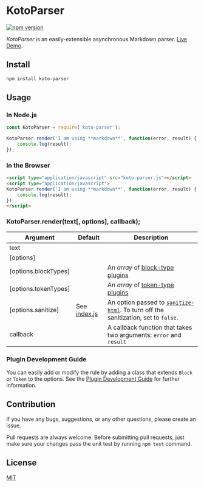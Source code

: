 # KotoParser

[![npm version](https://badge.fury.io/js/koto-parser.png)](https://badge.fury.io/js/koto-parser)

*KotoParser* is an easily-extensible asynchronous Markdown parser.
[Live Demo](https://hatamake.github.io/koto-parser/demo/).

## Install

```bash
npm install koto-parser
```

## Usage

### In Node.js

```javascript
const KotoParser = require('koto-parser');

KotoParser.render('I am using **markdown**', function(error, result) {
	console.log(result);
});
```

### In the Browser

```html
<script type="application/javascript" src="koto-parser.js"></script>
<script type="application/javascript">
KotoParser.render('I am using **markdown**', function(error, result) {
	console.log(result);
});
</script>
```

### KotoParser.render(text[, options], callback);

 Argument              | Default                           | Description
-----------------------|-----------------------------------|-------------
 text                  |                                   | 
 [options]             |                                   | 
 [options.blockTypes]  |                                   | An *array* of [block-type plugins](/docs/plugin.md#)
 [options.tokenTypes]  |                                   | An *array* of [token-type plugins](/docs/plugin.md#)
 [options.sanitize]    | See [index.js](/lib/index.js#L19) | An option passed to [`sanitize-html`](https://github.com/punkave/sanitize-html). To turn off the sanitization, set to `false`.
 callback              |                                   | A callback function that takes two arguments: `error` and `result`

### Plugin Development Guide

You can easily add or modify the rule by adding a class that extends `Block` or `Token` to the options.
See the [Plugin Development Guide](/doc/plugin.md) for further information.

## Contribution

If you have any bugs, suggestions, or any other questions, please create an issue.

Pull requests are always welcome. Before submitting pull requests, just make sure your changes pass the unit test by running `npm test` command.

## License

[MIT](/LICENSE)